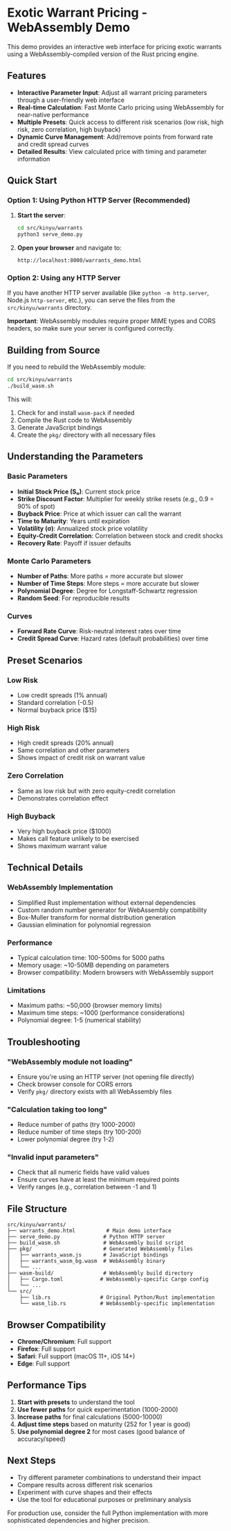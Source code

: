 # Exotic Warrant Pricing - WebAssembly Demo

This demo provides an interactive web interface for pricing exotic warrants using a WebAssembly-compiled version of the Rust pricing engine.

## Features

- **Interactive Parameter Input**: Adjust all warrant pricing parameters through a user-friendly web interface
- **Real-time Calculation**: Fast Monte Carlo pricing using WebAssembly for near-native performance
- **Multiple Presets**: Quick access to different risk scenarios (low risk, high risk, zero correlation, high buyback)
- **Dynamic Curve Management**: Add/remove points from forward rate and credit spread curves
- **Detailed Results**: View calculated price with timing and parameter information

## Quick Start

### Option 1: Using Python HTTP Server (Recommended)

1. **Start the server**:
   ```bash
   cd src/kinyu/warrants
   python3 serve_demo.py
   ```

2. **Open your browser** and navigate to:
   ```
   http://localhost:8000/warrants_demo.html
   ```

### Option 2: Using any HTTP Server

If you have another HTTP server available (like `python -m http.server`, Node.js `http-server`, etc.), you can serve the files from the `src/kinyu/warrants` directory.

**Important**: WebAssembly modules require proper MIME types and CORS headers, so make sure your server is configured correctly.

## Building from Source

If you need to rebuild the WebAssembly module:

```bash
cd src/kinyu/warrants
./build_wasm.sh
```

This will:
1. Check for and install `wasm-pack` if needed
2. Compile the Rust code to WebAssembly
3. Generate JavaScript bindings
4. Create the `pkg/` directory with all necessary files

## Understanding the Parameters

### Basic Parameters
- **Initial Stock Price (S₀)**: Current stock price
- **Strike Discount Factor**: Multiplier for weekly strike resets (e.g., 0.9 = 90% of spot)
- **Buyback Price**: Price at which issuer can call the warrant
- **Time to Maturity**: Years until expiration
- **Volatility (σ)**: Annualized stock price volatility
- **Equity-Credit Correlation**: Correlation between stock and credit shocks
- **Recovery Rate**: Payoff if issuer defaults

### Monte Carlo Parameters
- **Number of Paths**: More paths = more accurate but slower
- **Number of Time Steps**: More steps = more accurate but slower
- **Polynomial Degree**: Degree for Longstaff-Schwartz regression
- **Random Seed**: For reproducible results

### Curves
- **Forward Rate Curve**: Risk-neutral interest rates over time
- **Credit Spread Curve**: Hazard rates (default probabilities) over time

## Preset Scenarios

### Low Risk
- Low credit spreads (1% annual)
- Standard correlation (-0.5)
- Normal buyback price ($15)

### High Risk
- High credit spreads (20% annual)
- Same correlation and other parameters
- Shows impact of credit risk on warrant value

### Zero Correlation
- Same as low risk but with zero equity-credit correlation
- Demonstrates correlation effect

### High Buyback
- Very high buyback price ($1000)
- Makes call feature unlikely to be exercised
- Shows maximum warrant value

## Technical Details

### WebAssembly Implementation
- Simplified Rust implementation without external dependencies
- Custom random number generator for WebAssembly compatibility
- Box-Muller transform for normal distribution generation
- Gaussian elimination for polynomial regression

### Performance
- Typical calculation time: 100-500ms for 5000 paths
- Memory usage: ~10-50MB depending on parameters
- Browser compatibility: Modern browsers with WebAssembly support

### Limitations
- Maximum paths: ~50,000 (browser memory limits)
- Maximum time steps: ~1000 (performance considerations)
- Polynomial degree: 1-5 (numerical stability)

## Troubleshooting

### "WebAssembly module not loading"
- Ensure you're using an HTTP server (not opening file directly)
- Check browser console for CORS errors
- Verify `pkg/` directory exists with all WebAssembly files

### "Calculation taking too long"
- Reduce number of paths (try 1000-2000)
- Reduce number of time steps (try 100-200)
- Lower polynomial degree (try 1-2)

### "Invalid input parameters"
- Check that all numeric fields have valid values
- Ensure curves have at least the minimum required points
- Verify ranges (e.g., correlation between -1 and 1)

## File Structure

```
src/kinyu/warrants/
├── warrants_demo.html          # Main demo interface
├── serve_demo.py              # Python HTTP server
├── build_wasm.sh              # WebAssembly build script
├── pkg/                       # Generated WebAssembly files
│   ├── warrants_wasm.js       # JavaScript bindings
│   ├── warrants_wasm_bg.wasm  # WebAssembly binary
│   └── ...
├── wasm-build/                # WebAssembly build directory
│   ├── Cargo.toml            # WebAssembly-specific Cargo config
│   └── ...
└── src/
    ├── lib.rs                # Original Python/Rust implementation
    └── wasm_lib.rs           # WebAssembly-specific implementation
```

## Browser Compatibility

- **Chrome/Chromium**: Full support
- **Firefox**: Full support  
- **Safari**: Full support (macOS 11+, iOS 14+)
- **Edge**: Full support

## Performance Tips

1. **Start with presets** to understand the tool
2. **Use fewer paths** for quick experimentation (1000-2000)
3. **Increase paths** for final calculations (5000-10000)
4. **Adjust time steps** based on maturity (252 for 1 year is good)
5. **Use polynomial degree 2** for most cases (good balance of accuracy/speed)

## Next Steps

- Try different parameter combinations to understand their impact
- Compare results across different risk scenarios
- Experiment with curve shapes and their effects
- Use the tool for educational purposes or preliminary analysis

For production use, consider the full Python implementation with more sophisticated dependencies and higher precision.
